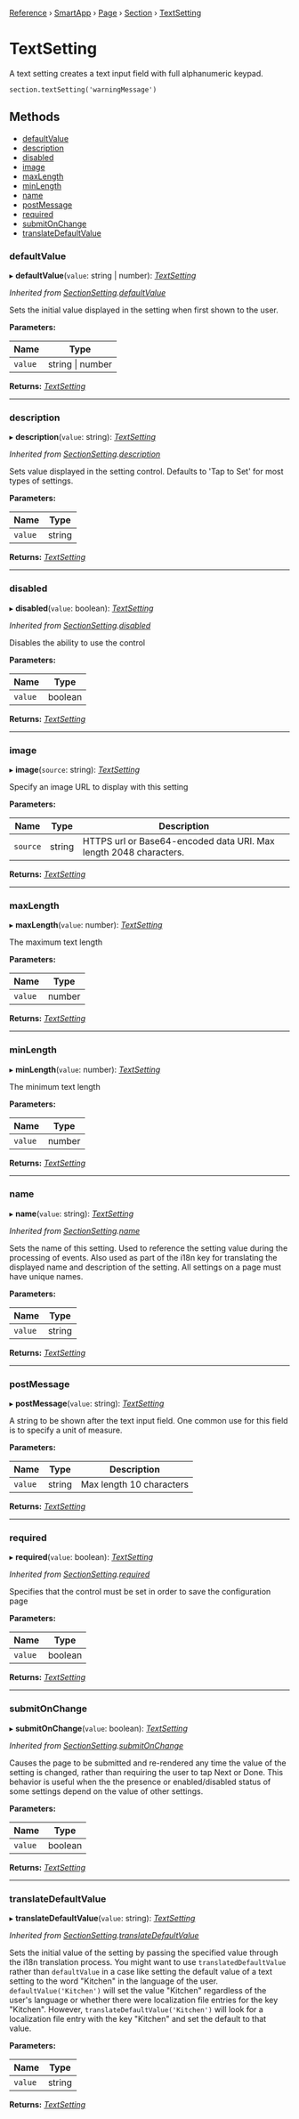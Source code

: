 [Reference](../index.md) › [SmartApp](_smart_app_d_.smartapp.md) › [Page](_pages_page_d_.page.md) › [Section](_pages_section_d_.section.md) ›  [TextSetting](_pages_text_setting_d_.textsetting.md)

# TextSetting

A text setting creates a text input field with full alphanumeric keypad.
```
section.textSetting('warningMessage')
```

## Methods

* [defaultValue](_pages_text_setting_d_.textsetting.md#defaultvalue)
* [description](_pages_text_setting_d_.textsetting.md#description)
* [disabled](_pages_text_setting_d_.textsetting.md#disabled)
* [image](_pages_text_setting_d_.textsetting.md#image)
* [maxLength](_pages_text_setting_d_.textsetting.md#maxlength)
* [minLength](_pages_text_setting_d_.textsetting.md#minlength)
* [name](_pages_text_setting_d_.textsetting.md#name)
* [postMessage](_pages_text_setting_d_.textsetting.md#postmessage)
* [required](_pages_text_setting_d_.textsetting.md#required)
* [submitOnChange](_pages_text_setting_d_.textsetting.md#submitonchange)
* [translateDefaultValue](_pages_text_setting_d_.textsetting.md#translatedefaultvalue)


###  defaultValue

▸ **defaultValue**(`value`: string | number): *[TextSetting](_pages_text_setting_d_.textsetting.md)*

*Inherited from [SectionSetting](_pages_section_setting_d_.sectionsetting.md).[defaultValue](_pages_section_setting_d_.sectionsetting.md#defaultvalue)*

Sets the initial value displayed in the setting when first shown to the user.

**Parameters:**

Name | Type |
------ | ------ |
`value` | string &#124; number |

**Returns:** *[TextSetting](_pages_text_setting_d_.textsetting.md)*

___

###  description

▸ **description**(`value`: string): *[TextSetting](_pages_text_setting_d_.textsetting.md)*

*Inherited from [SectionSetting](_pages_section_setting_d_.sectionsetting.md).[description](_pages_section_setting_d_.sectionsetting.md#description)*

Sets value displayed in the setting control. Defaults to 'Tap to Set' for most types of settings.

**Parameters:**

Name | Type |
------ | ------ |
`value` | string |

**Returns:** *[TextSetting](_pages_text_setting_d_.textsetting.md)*

___

###  disabled

▸ **disabled**(`value`: boolean): *[TextSetting](_pages_text_setting_d_.textsetting.md)*

*Inherited from [SectionSetting](_pages_section_setting_d_.sectionsetting.md).[disabled](_pages_section_setting_d_.sectionsetting.md#disabled)*

Disables the ability to use the control

**Parameters:**

Name | Type |
------ | ------ |
`value` | boolean |

**Returns:** *[TextSetting](_pages_text_setting_d_.textsetting.md)*

___

###  image

▸ **image**(`source`: string): *[TextSetting](_pages_text_setting_d_.textsetting.md)*

Specify an image URL to display with this setting

**Parameters:**

Name | Type | Description |
------ | ------ | ------ |
`source` | string | HTTPS url or Base64-encoded data URI. Max length 2048 characters.  |

**Returns:** *[TextSetting](_pages_text_setting_d_.textsetting.md)*

___

###  maxLength

▸ **maxLength**(`value`: number): *[TextSetting](_pages_text_setting_d_.textsetting.md)*

The maximum text length

**Parameters:**

Name | Type |
------ | ------ |
`value` | number |

**Returns:** *[TextSetting](_pages_text_setting_d_.textsetting.md)*

___

###  minLength

▸ **minLength**(`value`: number): *[TextSetting](_pages_text_setting_d_.textsetting.md)*

The minimum text length

**Parameters:**

Name | Type |
------ | ------ |
`value` | number |

**Returns:** *[TextSetting](_pages_text_setting_d_.textsetting.md)*

___

###  name

▸ **name**(`value`: string): *[TextSetting](_pages_text_setting_d_.textsetting.md)*

*Inherited from [SectionSetting](_pages_section_setting_d_.sectionsetting.md).[name](_pages_section_setting_d_.sectionsetting.md#name)*

Sets the name of this setting. Used to reference the setting value during the processing of events. Also
used as part of the i18n key for translating the displayed name and description of the setting. All settings
on a page must have unique names.

**Parameters:**

Name | Type |
------ | ------ |
`value` | string |

**Returns:** *[TextSetting](_pages_text_setting_d_.textsetting.md)*

___

###  postMessage

▸ **postMessage**(`value`: string): *[TextSetting](_pages_text_setting_d_.textsetting.md)*

A string to be shown after the text input field. One common use for this field is to
specify a unit of measure.

**Parameters:**

Name | Type | Description |
------ | ------ | ------ |
`value` | string | Max length 10 characters  |

**Returns:** *[TextSetting](_pages_text_setting_d_.textsetting.md)*

___

###  required

▸ **required**(`value`: boolean): *[TextSetting](_pages_text_setting_d_.textsetting.md)*

*Inherited from [SectionSetting](_pages_section_setting_d_.sectionsetting.md).[required](_pages_section_setting_d_.sectionsetting.md#required)*

Specifies that the control must be set in order to save the configuration page

**Parameters:**

Name | Type |
------ | ------ |
`value` | boolean |

**Returns:** *[TextSetting](_pages_text_setting_d_.textsetting.md)*

___

###  submitOnChange

▸ **submitOnChange**(`value`: boolean): *[TextSetting](_pages_text_setting_d_.textsetting.md)*

*Inherited from [SectionSetting](_pages_section_setting_d_.sectionsetting.md).[submitOnChange](_pages_section_setting_d_.sectionsetting.md#submitonchange)*

Causes the page to be submitted and re-rendered any time the value of the setting is changed, rather than
requiring the user to tap Next or Done. This behavior is useful when the the presence or enabled/disabled
status of some settings depend on the value of other settings.

**Parameters:**

Name | Type |
------ | ------ |
`value` | boolean |

**Returns:** *[TextSetting](_pages_text_setting_d_.textsetting.md)*

___

###  translateDefaultValue

▸ **translateDefaultValue**(`value`: string): *[TextSetting](_pages_text_setting_d_.textsetting.md)*

*Inherited from [SectionSetting](_pages_section_setting_d_.sectionsetting.md).[translateDefaultValue](_pages_section_setting_d_.sectionsetting.md#translatedefaultvalue)*

Sets the initial value of the setting by passing the specified value through the i18n translation process.
You might want to use `translatedDefaultValue` rather than `defaultValue` in a case like setting the
default value of a text setting to the word "Kitchen" in the language of the user. `defaultValue('Kitchen')`
will set the value "Kitchen" regardless of the user's language or whether there were localization file entries
for the key "Kitchen". However, `translateDefaultValue('Kitchen')` will look for a localization file entry
with the key "Kitchen" and set the default to that value.

**Parameters:**

Name | Type |
------ | ------ |
`value` | string |

**Returns:** *[TextSetting](_pages_text_setting_d_.textsetting.md)*

